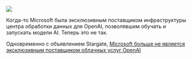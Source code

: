 <!--2025-01-22 12:03:00-->
<div class="yb">
  <div class="rss smaller1 habr"><img src="https://habrastorage.org/getpro/habr/upload_files/39d/304/16e/39d30416e1365c0edd1ffc3008a2a586.png" /><p>Когда-то Microsoft была эксклюзивным поставщиком инфраструктуры центра обработки данных для OpenAI, позволявшим обучать и запускать модели AI. Теперь это не так.</p><p>Одновременно с объявлением Stargate,&nbsp;<a... <br><a class="light" href="https://habr.com/ru/companies/bothub/news/875692/?utm_source=habrahabr&utm_medium=rss&utm_campaign=875692">Microsoft больше не является эксклюзивным поставщиком облачных услуг OpenAI</a></div>
</div>
